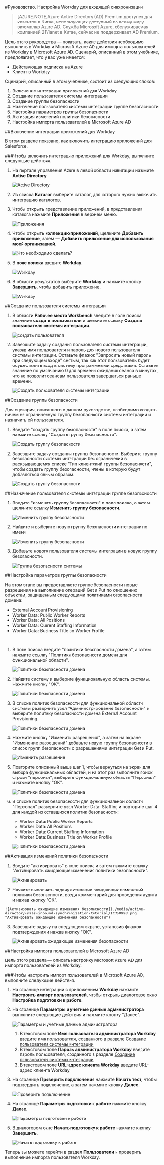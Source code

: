 <properties 
    pageTitle="Руководство. Настройка Workday для входящей синхронизации | Microsoft Azure" 
    description="Узнайте, как использовать входящую синхронизацию вместе с Azure Active Directory для реализации единого входа, автоматической подготовки пользователей и выполнения других задач." 
    services="active-directory" 
    authors="jeevansd"  
    documentationCenter="na" 
    manager="stevenpo"/>
<tags 
    ms.service="active-directory" 
    ms.devlang="na" 
    ms.topic="article" 
    ms.tgt_pltfrm="na" 
    ms.workload="identity" 
    ms.date="01/14/2016" 
    ms.author="jeedes" />

#Руководство. Настройка Workday для входящей синхронизации
>[AZURE.NOTE]Azure Active Directory (AD) Premium доступен для клиентов в Китае, использующих доступный по всему миру экземпляр Azure AD. Служба Microsoft Azure, обслуживаемая компанией 21Vianet в Китае, сейчас не поддерживает AD Premium.

Цель этого руководства — показать, какие действия необходимо выполнить в Workday и Microsoft Azure AD для импорта пользователей из Workday в Microsoft Azure AD. Сценарий, описанный в этом учебнике, предполагает, что у вас уже имеется:

-   Действующая подписка на Azure  
-   Клиент в Workday  

Сценарий, описанный в этом учебнике, состоит из следующих блоков:

1.  Включение интеграции приложений для Workday  
2.  Создание пользователя системы интеграции  
3.  Создание группы безопасности  
4.  Назначение пользователя системы интеграции группе безопасности  
5.  Настройка параметров группы безопасности  
6.  Активация изменений политики безопасности  
7.  Настройка импорта пользователей в Microsoft Azure AD  

##Включение интеграции приложений для Workday

В этом разделе показано, как включить интеграцию приложений для Salesforce.

###Чтобы включить интеграцию приложений для Workday, выполните следующие действия.

1.  На портале управления Azure в левой области навигации нажмите **Active Directory**.    

	![Active Directory](./media/active-directory-saas-inbound-synchronization-tutorial/IC700993.png "Active Directory")

2.  Из списка **Каталог** выберите каталог, для которого нужно включить интеграцию каталогов.

3.  Чтобы открыть представление приложений, в представлении каталога нажмите **Приложения** в верхнем меню.

	![Приложения](./media/active-directory-saas-inbound-synchronization-tutorial/IC700994.png "Приложения")

4.  Чтобы открыть **коллекцию приложений**, щелкните **Добавить приложение**, затем — **Добавить приложение для использования моей организацией**.

	![Что необходимо сделать?](./media/active-directory-saas-inbound-synchronization-tutorial/IC700995.png "Что необходимо сделать?")

5.  В **поле поиска** введите **Workday**.

	![Workday](./media/active-directory-saas-inbound-synchronization-tutorial/IC701021.png "Workday")

6.  В области результатов выберите **Workday** и нажмите кнопку **Завершить**, чтобы добавить приложение.

	![Workday](./media/active-directory-saas-inbound-synchronization-tutorial/IC701022.png "Workday")

##Создание пользователя системы интеграции

1.  В области **Рабочее место Workbench** введите в поле поиска значение **создать пользователя** и щелкните ссылку **Создать пользователя системы интеграции**.     

	![создать пользователя](./media/active-directory-saas-inbound-synchronization-tutorial/IC750979.png "создать пользователя")

2.  Завершите задачу создания пользователя системы интеграции, указав имя пользователя и пароль для нового пользователя системы интеграции. Оставьте флажок "Запросить новый пароль при следующем входе" снятым, так как этот пользователь будет осуществлять вход в систему программными средствами. Оставьте значение по умолчанию 0 для времени ожидания сеанса в минутах, что не позволит сеансам пользователя завершаться раньше времени.

	![Создать пользователя системы интеграции](./media/active-directory-saas-inbound-synchronization-tutorial/IC750980.png "Создать пользователя системы интеграции")

##Создание группы безопасности

Для сценария, описанного в данном руководстве, необходимо создать ничем не ограниченную группу безопасности системы интеграции и назначить ей пользователя.

1.  Введите "создать группу безопасности" в поле поиска, а затем нажмите ссылку "Создать группу безопасности".     

	![Создать группу безопасности](./media/active-directory-saas-inbound-synchronization-tutorial/IC750981.png "Создать группу безопасности")

2.  Завершите задачу создания группы безопасности. Выберите группу безопасности системы интеграции без ограничений в раскрывающемся списке "Тип клиентский группы безопасности", чтобы создать группу безопасности, члены в которую будут добавляться явным образом.

	![Создать группу безопасности](./media/active-directory-saas-inbound-synchronization-tutorial/IC750982.png "Создать группу безопасности")

##Назначение пользователя системы интеграции группе безопасности

1.  Введите "изменить группу безопасности" в поле поиска, а затем щелкните ссылку **Изменить группу безопасности**.     

	![Изменить группу безопасности](./media/active-directory-saas-inbound-synchronization-tutorial/IC750983.png "Изменить группу безопасности")

2.  Найдите и выберите новую группу безопасности интеграции по имени

	![Изменить группу безопасности](./media/active-directory-saas-inbound-synchronization-tutorial/IC750984.png "Изменить группу безопасности")

3.  Добавьте нового пользователя системы интеграции в новую группу безопасности.

	![Группа безопасности системы](./media/active-directory-saas-inbound-synchronization-tutorial/IC750985.png "Группа безопасности системы")

##Настройка параметров группы безопасности

На этом этапе вы предоставляете группе безопасности новые разрешения на выполнение операций Get и Put по отношению объектам, защищенным следующими политиками безопасности домена:

-   External Account Provisioning  
-   Worker Data: Public Worker Reports  
-   Worker Data: All Positions  
-   Worker Data: Current Staffing Information  
-   Worker Data: Business Title on Worker Profile  

&nbsp;

1.  В поле поиска введите "политики безопасности домена", а затем нажмите ссылку "Политики безопасности домена для функциональной области".     

	![Политики безопасности домена](./media/active-directory-saas-inbound-synchronization-tutorial/IC750986.png "Политики безопасности домена")

2.  Найдите систему и выберите функциональную область системы. Нажмите кнопку "ОК".

	![Политики безопасности домена](./media/active-directory-saas-inbound-synchronization-tutorial/IC750987.png "Политики безопасности домена")

3.  В списке политик безопасности для функциональной области системы разверните узел "Администрирование безопасности" и выберите политику безопасности домена External Account Provisioning.

	![Политики безопасности домена](./media/active-directory-saas-inbound-synchronization-tutorial/IC750988.png "Политики безопасности домена")

4.  Нажмите кнопку "Изменить разрешения", а затем на экране "Изменение разрешений" добавьте новую группу безопасности в список групп безопасности с разрешениями интеграции Get и Put.

	![Изменить разрешение](./media/active-directory-saas-inbound-synchronization-tutorial/IC750989.png "Изменить разрешение")

5.  Повторите описанный выше шаг 1, чтобы вернуться на экран для выбора функциональных областей, и на этот раз выполните поиск строки "персонал", выберите функциональную область "Персонал" и нажмите кнопку "ОК".

	![Политики безопасности домена](./media/active-directory-saas-inbound-synchronization-tutorial/IC750990.png "Политики безопасности домена")

6.  В списке политик безопасности для функциональной области "Персонал" разверните узел Worker Data: Staffing и повторите шаг 4 для каждой из оставшихся политик безопасности:

	-   Worker Data: Public Worker Reports  
    -   Worker Data: All Positions  
    -   Worker Data: Current Staffing Information  
    -   Worker Data: Business Title on Worker Profile    

	![Политики безопасности домена](./media/active-directory-saas-inbound-synchronization-tutorial/IC750991.png "Политики безопасности домена")

##Активация изменений политики безопасности

1.  Введите "активировать" в поле поиска и затем нажмите ссылку "Активировать ожидающие изменения политики безопасности".    

	![Активировать](./media/active-directory-saas-inbound-synchronization-tutorial/IC750992.png "Активировать")

2.   Начните выполнять задачу активации ожидающих изменений политики безопасности, введя комментарий для проведения аудита и нажав кнопку "ОК".

	![Активировать ожидающие изменения безопасности](./media/active-directory-saas-inbound-synchronization-tutorial/IC750993.png "Активировать ожидающие изменения безопасности")

3.  Завершите задачу на следующем экране, установив флажок подтверждения и нажав кнопку "ОК".

	![Активировать ожидающие изменения безопасности](./media/active-directory-saas-inbound-synchronization-tutorial/IC750994.png "Активировать ожидающие изменения безопасности")

##Настройка импорта пользователей в Microsoft Azure AD

Цель этого раздела — описать настройку Microsoft Azure AD для импорта пользователей из Workday.

###Чтобы настроить импорт пользователей в Microsoft Azure AD, выполните следующие действия.

1.  На странице интеграции с приложением **Workday** нажмите **Настроить импорт пользователей**, чтобы открыть диалоговое окно **Настройка подготовки к работе**.    

2.  На странице **Параметры и учетные данные администратора** выполните следующие действия и нажмите кнопку "Далее".

	![Параметры и учетные данные администратора](./media/active-directory-saas-inbound-synchronization-tutorial/IC750995.png "Параметры и учетные данные администратора")

	1.  В текстовом поле **Имя пользователя администратора Workday** введите имя пользователя, созданного в разделе [Создание пользователя системы интеграции](https://msdn.microsoft.com/library/azure/Dn762434.aspx#BKMK_CreateUser).    
    2.  В текстовом поле **Пароль администратора Workday** введите пароль пользователя, созданного в разделе [Создание пользователя системы интеграции](https://msdn.microsoft.com/library/azure/Dn762434.aspx#BKMK_CreateUser).    
    3.  В текстовом поле **URL-адрес клиента Workday** введите URL-адрес клиента Workday.    

3.  На странице **Проверить подключение** нажмите **Начать тест**, чтобы подтвердить подключение, а затем нажмите кнопку **Далее**.

	![Проверить подключение](./media/active-directory-saas-inbound-synchronization-tutorial/IC750996.png "Проверить подключение")

4.  На странице **Параметры подготовки к работе** нажмите кнопку **Далее**.

	![Параметры подготовки к работе](./media/active-directory-saas-inbound-synchronization-tutorial/IC750997.png "Параметры подготовки к работе")

5.  В диалоговом окне **Начать подготовку к работе** нажмите кнопку **Завершить**.

	![Начать подготовку к работе](./media/active-directory-saas-inbound-synchronization-tutorial/IC750998.png "Начать подготовку к работе")

Теперь вы можете перейти в раздел **Пользователи** и проверить выполнение импорта пользователя Workday.

<!---HONumber=AcomDC_0121_2016-->
